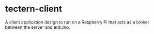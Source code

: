 tectern-client
==============

A client application design to run on a Raspberry Pi that acts as a broker between the server and arduino.
